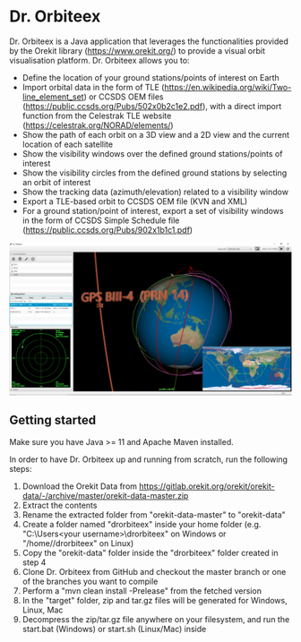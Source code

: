 # Dr. Orbiteex

Dr. Orbiteex is a Java application that leverages the functionalities provided 
by the Orekit library (https://www.orekit.org/) to provide a visual orbit 
visualisation platform.
Dr. Orbiteex allows you to:
- Define the location of your ground stations/points of interest on Earth
- Import orbital data in the form of TLE (https://en.wikipedia.org/wiki/Two-line_element_set) or CCSDS OEM files (https://public.ccsds.org/Pubs/502x0b2c1e2.pdf), with a direct import
function from the Celestrak TLE website (https://celestrak.org/NORAD/elements/)
- Show the path of each orbit on a 3D view and a 2D view and the current location of each 
satellite
- Show the visibility windows over the defined ground stations/points of interest
- Show the visibility circles from the defined ground stations by selecting an orbit of 
interest
- Show the tracking data (azimuth/elevation) related to a visibility window
- Export a TLE-based orbit to CCSDS OEM file (KVN and XML)
- For a ground station/point of interest, export a set of visibility windows in the form of
CCSDS Simple Schedule file (https://public.ccsds.org/Pubs/902x1b1c1.pdf)

![AND](img/drorbiteex1.png "Dr. Orbiteex main window")

## Getting started
Make sure you have Java >= 11 and Apache Maven installed.

In order to have Dr. Orbiteex up and running from scratch, run the following steps:
1. Download the Orekit Data from https://gitlab.orekit.org/orekit/orekit-data/-/archive/master/orekit-data-master.zip
2. Extract the contents
3. Rename the extracted folder from "orekit-data-master" to "orekit-data"
4. Create a folder named "drorbiteex" inside your home folder (e.g. "C:\Users\<your username>\drorbiteex" on Windows or "/home/<your username>/drorbiteex" on Linux)
5. Copy the "orekit-data" folder inside the "drorbiteex" folder created in step 4
6. Clone Dr. Orbiteex from GitHub and checkout the master branch or one of the branches you want to compile
7. Perform a "mvn clean install -Prelease" from the fetched version
8. In the "target" folder, zip and tar.gz files will be generated for Windows, Linux, Mac
9. Decompress the zip/tar.gz file anywhere on your filesystem, and run the start.bat (Windows) or start.sh (Linux/Mac) inside
